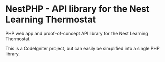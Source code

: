 NestPHP - API library for the Nest Learning Thermostat
=======

PHP web app and proof-of-concept API library for the Nest Learning Thermostat. 

This is a CodeIgniter project, but can easily be simplified into a single PHP library.

